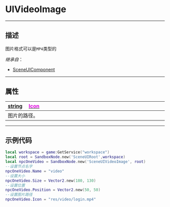 # UIVideoImage
------------------------------------------------------------------------------------------
## 描述

图片格式可以是`MP4`类型的

*继承自*：
* [SceneUIComponent](/Api/Class/Scene/SceneUIComponent.md)

------------------------------------------------------------------------------------------
## 属性

|<div style="width:1125px">[string](/Api/DataType/String.md) &emsp;[<font color="dd00dd">Icon</font>](/Api/Class/Scene/SceneUIVideoImage_F/Icon.md)</div>|
|:---|
|图片的路径。|

------------------------------------------------------------------------------------------
## 示例代码

```lua
local workspace = game:GetService("workspace")
local root = SandboxNode.new('SceneUIRoot',workspace)
local npcOneVideo = SandboxNode.new('SceneUIVideoImage', root)
--设置节点名字
npcOneVideo.Name = "video"
--设置大小
npcOneVideo.Size = Vector2.new(180, 130)
--设置位置
npcOneVideo.Position = Vector2.new(50, 50)
--设置图片路径
npcOneVideo.Icon = "res/video/login.mp4"
```